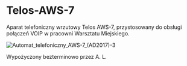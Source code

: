 # Telos-AWS-7
Aparat telefoniczny wrzutowy Telos AWS-7, przystosowany do obsługi połączeń VOIP w pracowni Warsztatu Miejskiego.

![Automat_telefoniczny_AWS-7_(AD2017)-3](https://user-images.githubusercontent.com/661820/157649766-69104d57-9266-4fda-bbd1-946eb47ffccf.jpg)

Wypożyczony bezterminowo przez A. L.
